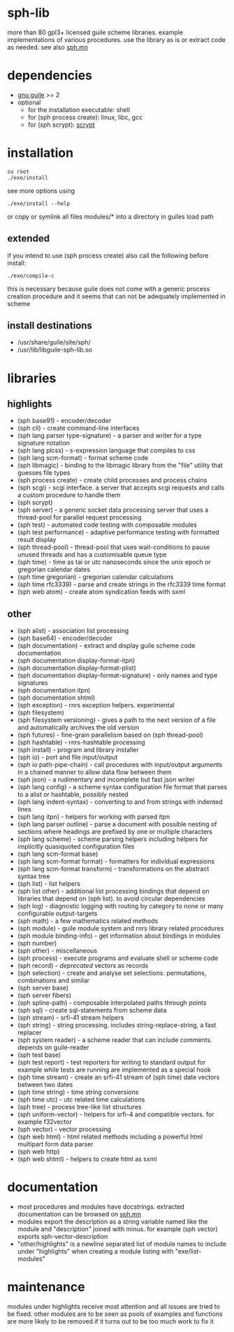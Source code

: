 # sph-lib
more than 80 gpl3+ licensed guile scheme libraries.
example implementations of various procedures. use the library as is or extract code as needed.
see also [sph.mn](http://sph.mn/computer/software/sph-lib.html)

# dependencies
* [gnu guile](https://www.gnu.org/software/guile/) >= 2
* optional
  * for the installation executable: shell
  * for (sph process create): linux, libc, gcc
  * for (sph scrypt): [scrypt](https://github.com/jkalbhenn/scrypt)

# installation
```
su root
./exe/install
```
see more options using
```
./exe/install --help
```

or copy or symlink all files modules/* into a directory in guiles load path

## extended
if you intend to use (sph process create) also call the following before install:
```
./exe/compile-c
```

this is necessary because guile does not come with a generic process creation procedure and it seems that can not be adequately implemented in scheme

## install destinations
* /usr/share/guile/site/sph/
* /usr/lib/libguile-sph-lib.so

# libraries
## highlights
* (sph base91) - encoder/decoder
* (sph cli) - create command-line interfaces
* (sph lang parser type-signature) - a parser and writer for a type signature notation
* (sph lang plcss) - s-expression language that compiles to css
* (sph lang scm-format) - format scheme code
* (sph libmagic) - binding to the libmagic library from the "file" utility that guesses file types
* (sph process create) - create child processes and process chains
* (sph scgi) - scgi interface. a server that accepts scgi requests and calls a custom procedure to handle them
* (sph scrypt)
* (sph server) - a generic socket data processing server that uses a thread-pool for parallel request processing
* (sph test) - automated code testing with composable modules
* (sph test performance) - adaptive performance testing with formatted result display
* (sph thread-pool) - thread-pool that uses wait-conditions to pause unused threads and has a customisable queue type
* (sph time) - time as tai or utc nanoseconds since the unix epoch or gregorian calendar dates
* (sph time gregorian) - gregorian calendar calculations
* (sph time rfc3339) - parse and create strings in the rfc3339 time format
* (sph web atom) - create atom syndication feeds with sxml

## other
* (sph alist) - association list processing
* (sph base64) - encoder/decoder
* (sph documentation) - extract and display guile scheme code documentation
* (sph documentation display-format-itpn)
* (sph documentation display-format-plist)
* (sph documentation display-format-signature) - only names and type signatures
* (sph documentation itpn)
* (sph documentation shtml)
* (sph exception) - rnrs exception helpers. experimental
* (sph filesystem)
* (sph filesystem versioning) - gives a path to the next version of a file and automatically archives the old version
* (sph futures) - fine-grain parallelism based on (sph thread-pool)
* (sph hashtable) - rnrs-hashtable processing
* (sph install) - program and library installer
* (sph io) - port and file input/output
* (sph io path-pipe-chain) - call procedures with input/output arguments in a chained manner to allow data flow between them
* (sph json) - a rudimentary and incomplete but fast json writer
* (sph lang config) - a scheme syntax configuration file format that parses to a alist or hashtable, possibly nested
* (sph lang indent-syntax) - converting to and from strings with indented lines
* (sph lang itpn) - helpers for working with parsed itpn
* (sph lang parser outline) - parse a document with possible nesting of sections where headings are prefixed by one or multiple characters
* (sph lang scheme) - scheme parsing helpers including helpers for implicitly quasiquoted configuration files
* (sph lang scm-format base)
* (sph lang scm-format format) - formatters for individual expressions
* (sph lang scm-format transform) - transformations on the abstract syntax tree
* (sph list) - list helpers
* (sph list other) - additional list processing bindings that depend on libraries that depend on (sph list). to avoid circular dependencies
* (sph log) - diagnostic logging with routing by category to none or many configurable output-targets
* (sph math) - a few  mathematics related methods
* (sph module) - guile module system and rnrs library related procedures
* (sph module binding-info) - get information about bindings in modules
* (sph number)
* (sph other) - miscellaneous
* (sph process) - execute programs and evaluate shell or scheme code
* (sph record) - *deprecated* vectors as records
* (sph selection) - create and analyse set selections: permutations, combinations and similar
* (sph server base)
* (sph server fibers)
* (sph spline-path) - composable interpolated paths through points
* (sph sql) - create sql-statements from scheme data
* (sph stream) - srfi-41 stream helpers
* (sph string) - string processing. includes string-replace-string, a fast replacer
* (sph system reader) - a scheme reader that can include comments. depends on guile-reader
* (sph test base)
* (sph test report) - test reporters for writing to standard output for example while tests are running are implemented as a special hook
* (sph time stream) - create an srfi-41 stream of (sph time) date vectors between two dates
* (sph time string) - time string conversions
* (sph time utc) - utc related time calculations
* (sph tree) - process tree-like list structures
* (sph uniform-vector) - helpers for srfi-4 and compatible vectors. for example f32vector
* (sph vector) - vector processing
* (sph web html) - html related methods including a powerful html multipart form data parser
* (sph web http)
* (sph web shtml) - helpers to create html as sxml

# documentation
* most procedures and modules have docstrings. extracted documentation can be browsed on [sph.mn](http://sph.mn/computer/software/sph-lib.html)
* modules export the description as a string variable named like the module and "description" joined with minus. for example (sph vector) exports sph-vector-description
* "other/highlights" is a newline separated list of module names to include under "highlights" when creating a module listing with "exe/list-modules"

# maintenance
modules under highlights receive most attention and all issues are tried to be fixed. other modules are to be seen as pools of examples and functions are more likely to be removed if it turns out to be too much work to fix it